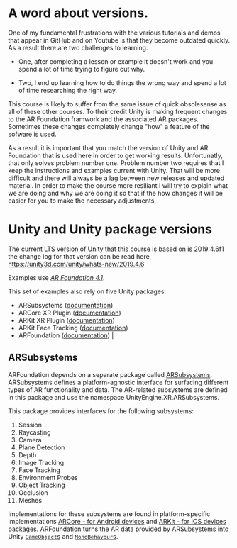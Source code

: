 # A word about versions.
One of my fundamental frustrations with the various tutorials and demos that appear in GitHub and on Youtube is that they become outdated quickly. As a result there are two challenges to learning. 

- One, after completing a lesson or example it doesn't work and you spend a lot of time trying to figure out why. 

- Two, I end up learning how to do things the wrong way and spend a lot of time researching the right way.

This course is likely to suffer from the same issue of quick obsolesense as all of these other courses. To their credit Unity is making frequent changes to the AR Foundation framwork and the associated AR packages. Sometimes these changes completely change "how" a feature of the sofware is used.  

As a result it is important that you match the version of Unity and AR Foundation that is used here in order to get working results. Unfortunatly, that only solves problem number one. Problem number two requires that I keep the instructions and examples current with Unity. That will be more difficult and there will always be a lag between new releases and updated material. In order to make the course more resiliant I will try to explain what we are doing and why we are doing it so that if the how changes it will be easier for you to make the necessary adjustments. 

# Unity and Unity package versions

The current LTS version of Unity that this course is based on is 2019.4.6f1 the change log for that version can be read here https://unity3d.com/unity/whats-new/2019.4.6

Examples use [*AR Foundation 4.1*](https://docs.unity3d.com/Packages/com.unity.xr.arfoundation@4.1/manual/index.html).

This set of examples also rely on five Unity packages:
* ARSubsystems ([documentation](https://docs.unity3d.com/Packages/com.unity.xr.arsubsystems@4.1/manual/index.html))
* ARCore XR Plugin ([documentation](https://docs.unity3d.com/Packages/com.unity.xr.arcore@4.1/manual/index.html))
* ARKit XR Plugin ([documentation](https://docs.unity3d.com/Packages/com.unity.xr.arkit@4.1/manual/index.html))
* ARKit Face Tracking ([documentation](https://docs.unity3d.com/Packages/com.unity.xr.arkit-face-tracking@4.1/manual/index.html))
* ARFoundation ([documentation](https://docs.unity3d.com/Packages/com.unity.xr.arfoundation@4.1/manual/index.html))
                                                                                |

## ARSubsystems

ARFoundation depends on a separate package called [ARSubsystems](https://docs.unity3d.com/Packages/com.unity.xr.arsubsystems@4.1/manual/index.html). ARSubsystems defines a platform-agnostic interface for surfacing different types of AR functionality and data. The AR-related subsystems are defined in this package and use the namespace UnityEngine.XR.ARSubsystems. 

This package provides interfaces for the following subsystems:

1. Session
1. Raycasting
1. Camera
1. Plane Detection
1. Depth
1. Image Tracking
1. Face Tracking
1. Environment Probes
1. Object Tracking
1. Occlusion
1. Meshes

Implementations for these subsystems are found in platform-specific implementations  [ARCore - for Android devices](https://docs.unity3d.com/Packages/com.unity.xr.arcore@4.1/manual/index.html) and [ARKit - for IOS devices](https://docs.unity3d.com/Packages/com.unity.xr.arkit@4.1/manual/index.html) packages. ARFoundation turns the AR data provided by ARSubsystems into Unity [`GameObject`s](https://docs.unity3d.com/Manual/class-GameObject.html) and [`MonoBehavour`s](https://docs.unity3d.com/ScriptReference/MonoBehaviour.html).
